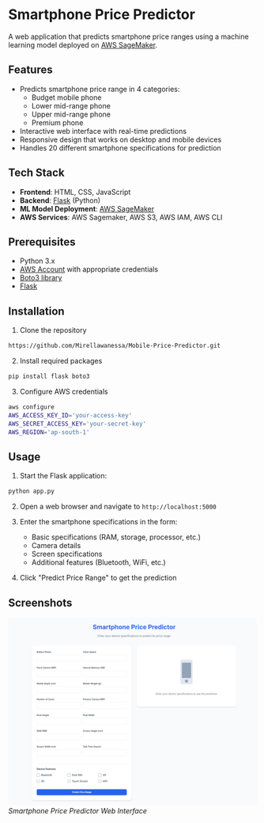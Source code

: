 # Smartphone Price Predictor

A web application that predicts smartphone price ranges using a machine learning model deployed on [AWS SageMaker](https://aws.amazon.com/sagemaker/).

## Features

- Predicts smartphone price range in 4 categories:
  - Budget mobile phone
  - Lower mid-range phone
  - Upper mid-range phone
  - Premium phone
- Interactive web interface with real-time predictions
- Responsive design that works on desktop and mobile devices
- Handles 20 different smartphone specifications for prediction

## Tech Stack

- **Frontend**: HTML, CSS, JavaScript
- **Backend**: [Flask](https://flask.palletsprojects.com/en/2.2.x/) (Python)
- **ML Model Deployment**: [AWS SageMaker](https://aws.amazon.com/sagemaker/)
- **AWS Services**: AWS Sagemaker, AWS S3, AWS IAM, AWS CLI

## Prerequisites

- Python 3.x
- [AWS Account](https://aws.amazon.com/) with appropriate credentials
- [Boto3 library](https://boto3.amazonaws.com/)
- [Flask](https://flask.palletsprojects.com/en/2.2.x/)

## Installation

1. Clone the repository
```bash
https://github.com/Mirellawanessa/Mobile-Price-Predictor.git
```

2. Install required packages
```bash
pip install flask boto3
```

3. Configure AWS credentials
```bash
aws configure
AWS_ACCESS_KEY_ID='your-access-key'
AWS_SECRET_ACCESS_KEY='your-secret-key'
AWS_REGION='ap-south-1'
```

## Usage

1. Start the Flask application:
```bash
python app.py
```

2. Open a web browser and navigate to `http://localhost:5000`

3. Enter the smartphone specifications in the form:
   - Basic specifications (RAM, storage, processor, etc.)
   - Camera details
   - Screen specifications
   - Additional features (Bluetooth, WiFi, etc.)

4. Click "Predict Price Range" to get the prediction

## Screenshots

![Smartphone Price Predictor Interface](https://github.com/Sumit-1018/MobilePricePredictor/blob/main/screenshot.png)
*Smartphone Price Predictor Web Interface*





